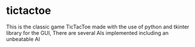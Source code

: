 # tictactoe
This is the classic game TicTacToe made with the use of python and tkinter library for the GUI,
There are several AIs implemented including an unbeatable AI 
